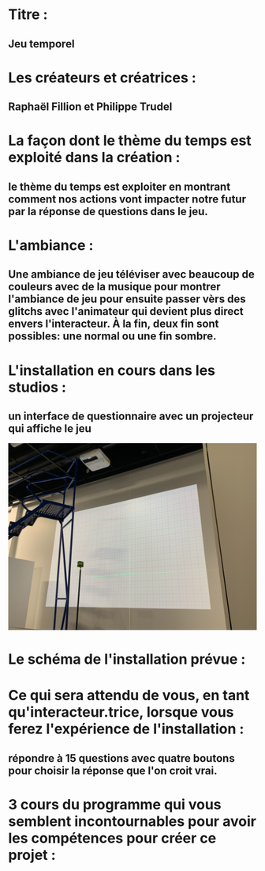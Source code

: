 # Titre : 
## Jeu temporel

# Les créateurs et créatrices : 
## Raphaël Fillion et Philippe Trudel

# La façon dont le thème du temps est exploité dans la création :
## le thème du temps est exploiter en montrant comment nos actions vont impacter notre futur par la réponse de questions dans le jeu.

# L'ambiance :
## Une ambiance de jeu téléviser avec beaucoup de couleurs avec de la musique pour montrer l'ambiance de jeu pour ensuite passer vèrs des glitchs avec l'animateur qui devient plus direct envers l'interacteur. À la fin, deux fin sont possibles: une normal ou une fin sombre.

# L'installation en cours dans les studios :
## un interface de questionnaire avec un projecteur qui affiche le jeu
![sacha_projecteur](../Medias/Photos/Chere_sacha_projecteur.PNG)


# Le schéma de l'installation prévue :


# Ce qui sera attendu de vous, en tant qu'interacteur.trice, lorsque vous ferez l'expérience de l'installation :
## répondre à 15 questions avec quatre boutons pour choisir la réponse que l'on croit vrai.

# 3 cours du programme qui vous semblent incontournables pour avoir les compétences pour créer ce projet :

